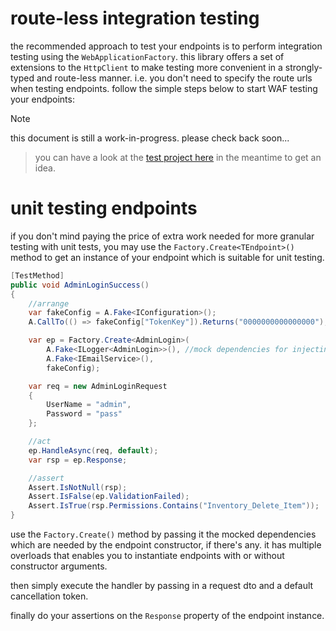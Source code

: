 # route-less integration testing

the recommended approach to test your endpoints is to perform integration testing using the `WebApplicationFactory`. 
this library offers a set of extensions to the `HttpClient` to make testing more convenient in a strongly-typed and route-less manner. 
i.e. you don't need to specify the route urls when testing endpoints. follow the simple steps below to start WAF testing your endpoints:

> [!NOTE]
> this document is still a work-in-progress.
> please check back soon...

> you can have a look at the [test project here](https://github.com/dj-nitehawk/FastEndpoints/tree/main/Test) in the meantime to get an idea.

# unit testing endpoints
if you don't mind paying the price of extra work needed for more granular testing with unit tests, you may use the `Factory.Create<TEndpoint>()` method to get an instance of your endpoint which is suitable for unit testing.

```csharp
[TestMethod]
public void AdminLoginSuccess()
{
    //arrange
    var fakeConfig = A.Fake<IConfiguration>();
    A.CallTo(() => fakeConfig["TokenKey"]).Returns("0000000000000000");

    var ep = Factory.Create<AdminLogin>(
        A.Fake<ILogger<AdminLogin>>(), //mock dependencies for injecting to the constructor
        A.Fake<IEmailService>(),
        fakeConfig);

    var req = new AdminLoginRequest
    {
        UserName = "admin",
        Password = "pass"
    };

    //act
    ep.HandleAsync(req, default);
    var rsp = ep.Response;

    //assert
    Assert.IsNotNull(rsp);
    Assert.IsFalse(ep.ValidationFailed);
    Assert.IsTrue(rsp.Permissions.Contains("Inventory_Delete_Item"));
}
```

use the `Factory.Create()` method by passing it the mocked dependencies which are needed by the endpoint constructor, if there's any. it has multiple overloads that enables you to instantiate endpoints with or without constructor arguments.

then simply execute the handler by passing in a request dto and a default cancellation token.

finally do your assertions on the `Response` property of the endpoint instance.